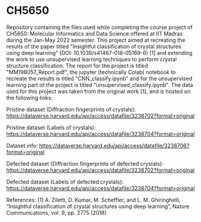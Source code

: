 # CH5650
Repository containing the files used while completing the course project of CH5650: Molecular Informatics and Data Science offered at IIT Madras during the Jan-May 2022 semester. This project aimed at recreating the results of the paper titled "Insightful classification of crystal structures using deep learning" (DOI: 10.1038/s41467-018-05169-6) [1] and extending the work to use unsupervised learning techniques to perform crystal structure classification. The report for the project is titled "MM19B057_Report.pdf", the jupyter (technically Colab) notebook to recreate the results is titled "CNN_classify.ipynb" and for the unsupervised learning part of the project is titled "unsupervised_classify.ipynb". The data used for this project was taken from the original work [1], and is hosted on the following links:

Pristine dataset (Diffraction fingerprints of crystals): 
https://dataverse.harvard.edu/api/access/datafile/3238702?format=original

Pristine dataset (Labels of crystals): 
https://dataverse.harvard.edu/api/access/datafile/3238704?format=original

Dataset info:
https://dataverse.harvard.edu/api/access/datafile/3238706?format=original

Defected dataset (Diffraction fingerprints of defected crystals):
https://dataverse.harvard.edu/api/access/datafile/3238702?format=original

Defected dataset (Labels of defected crystals):
https://dataverse.harvard.edu/api/access/datafile/3238704?format=original

References:
[1] A. Ziletti, D. Kumar, M. Scheffler, and L. M. Ghiringhelli,
        “Insightful classification of crystal structures using deep learning”,
        Nature Communications, vol. 9, pp. 2775 (2018)
